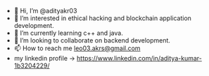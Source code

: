 - 👋 Hi, I’m @adityakr03
- 👀 I’m interested in ethical hacking and blockchain application development.
- 🌱 I’m currently learning c++ and java.
- 💞️ I’m looking to collaborate on backend development.
- 📫 How to reach me leo03.akrs@gmail.com
- my linkedin profile -> https://www.linkedin.com/in/aditya-kumar-1b3204229/

<!---
adityakr03/adityakr03 is a ✨ special ✨ repository because its `README.md` (this file) appears on your GitHub profile.
You can click the Preview link to take a look at your changes.
--->
